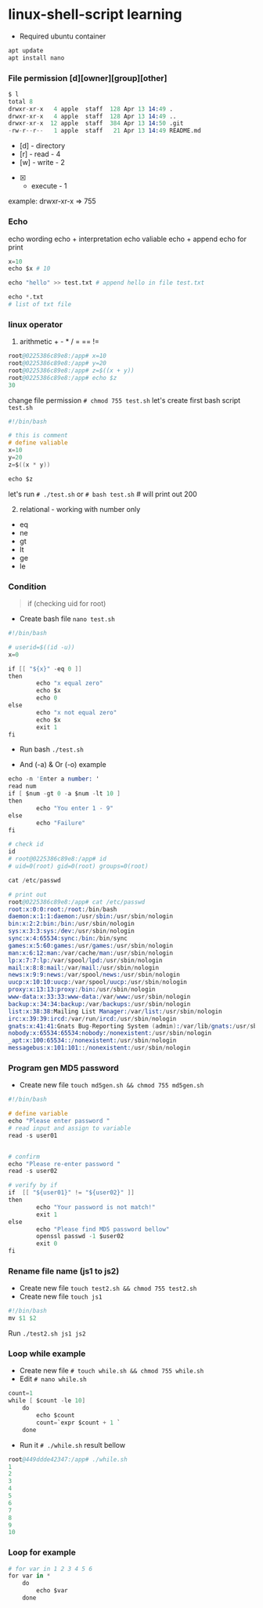 # linux-shell-script learning

- Required ubuntu container

```s
apt update
apt install nano
```

### File permission [d][owner][group][other]

```s
$ l
total 8
drwxr-xr-x   4 apple  staff  128 Apr 13 14:49 .
drwxr-xr-x   4 apple  staff  128 Apr 13 14:49 ..
drwxr-xr-x  12 apple  staff  384 Apr 13 14:50 .git
-rw-r--r--   1 apple  staff   21 Apr 13 14:49 README.md
```

- [d] - directory
- [r] - read - 4
- [w] - write - 2
- [x] - execute - 1

example: drwxr-xr-x => 755

### Echo

echo wording
echo + interpretation
echo valiable
echo + append
echo for print

```s
x=10
echo $x # 10
```

```s
echo "hello" >> test.txt # append hello in file test.txt
```

```s
echo *.txt
# list of txt file
```

### linux operator

1. arithmetic + - \* / = == !=

```s
root@0225386c89e8:/app# x=10
root@0225386c89e8:/app# y=20
root@0225386c89e8:/app# z=$((x + y))
root@0225386c89e8:/app# echo $z
30
```

change file permission `# chmod 755 test.sh`
let's create first bash script `test.sh`

```s
#!/bin/bash

# this is comment
# define valiable
x=10
y=20
z=$((x * y))

echo $z
```

let's run `# ./test.sh` or `# bash test.sh` # will print out 200

2. relational - working with number only

- eq
- ne
- gt
- lt
- ge
- le

### Condition

> if (checking uid for root)

- Create bash file `nano test.sh`

```s
#!/bin/bash

# userid=$((id -u))
x=0

if [[ "${x}" -eq 0 ]]
then
        echo "x equal zero"
        echo $x
        echo 0
else
        echo "x not equal zero"
        echo $x
        exit 1
fi
```

- Run bash `./test.sh`

- And (-a) & Or (-o) example

```s
echo -n 'Enter a number: '
read num
if [ $num -gt 0 -a $num -lt 10 ]
then
        echo "You enter 1 - 9"
else
        echo "Failure"
fi
```

```s
# check id
id
# root@0225386c89e8:/app# id
# uid=0(root) gid=0(root) groups=0(root)
```

```s
cat /etc/passwd

# print out
root@0225386c89e8:/app# cat /etc/passwd
root:x:0:0:root:/root:/bin/bash
daemon:x:1:1:daemon:/usr/sbin:/usr/sbin/nologin
bin:x:2:2:bin:/bin:/usr/sbin/nologin
sys:x:3:3:sys:/dev:/usr/sbin/nologin
sync:x:4:65534:sync:/bin:/bin/sync
games:x:5:60:games:/usr/games:/usr/sbin/nologin
man:x:6:12:man:/var/cache/man:/usr/sbin/nologin
lp:x:7:7:lp:/var/spool/lpd:/usr/sbin/nologin
mail:x:8:8:mail:/var/mail:/usr/sbin/nologin
news:x:9:9:news:/var/spool/news:/usr/sbin/nologin
uucp:x:10:10:uucp:/var/spool/uucp:/usr/sbin/nologin
proxy:x:13:13:proxy:/bin:/usr/sbin/nologin
www-data:x:33:33:www-data:/var/www:/usr/sbin/nologin
backup:x:34:34:backup:/var/backups:/usr/sbin/nologin
list:x:38:38:Mailing List Manager:/var/list:/usr/sbin/nologin
irc:x:39:39:ircd:/var/run/ircd:/usr/sbin/nologin
gnats:x:41:41:Gnats Bug-Reporting System (admin):/var/lib/gnats:/usr/sbin/nologin
nobody:x:65534:65534:nobody:/nonexistent:/usr/sbin/nologin
_apt:x:100:65534::/nonexistent:/usr/sbin/nologin
messagebus:x:101:101::/nonexistent:/usr/sbin/nologin
```

### Program gen MD5 password

- Create new file `touch md5gen.sh && chmod 755 md5gen.sh`

```s
#!/bin/bash

# define variable
echo "Please enter password "
# read input and assign to variable
read -s user01


# confirm
echo "Please re-enter password "
read -s user02

# verify by if
if  [[ "${user01}" != "${user02}" ]]
then
        echo "Your password is not match!"
        exit 1
else
        echo "Please find MD5 password bellow"
        openssl passwd -1 $user02
        exit 0
fi
```

### Rename file name (js1 to js2)

- Create new file `touch test2.sh && chmod 755 test2.sh`
- Create new file `touch js1`

```s
#!/bin/bash
mv $1 $2
```

Run `./test2.sh js1 js2`

### Loop while example

- Create new file `# touch while.sh && chmod 755 while.sh`
- Edit `# nano while.sh`

```s
count=1
while [ $count -le 10]
	do
		echo $count
		count=`expr $count + 1 `
	done
```

- Run it `# ./while.sh` result bellow

```s
root@449ddde42347:/app# ./while.sh
1
2
3
4
5
6
7
8
9
10
```

### Loop for example

```s
# for var in 1 2 3 4 5 6
for var in *
	do
		echo $var
	done
```
